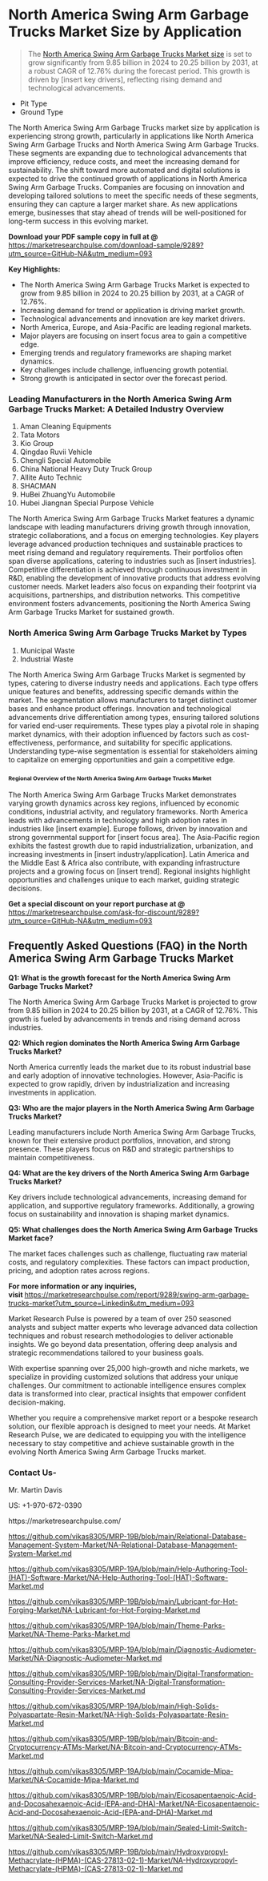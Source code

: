 
<h1>North America Swing Arm Garbage Trucks Market&nbsp;Size by Application</h1><blockquote><p>The <a href="https://marketresearchpulse.com/download-sample/9289?utm_source=GitHub-NA&amp;utm_medium=093">North America Swing Arm Garbage Trucks Market size</a> is set to grow significantly from 9.85 billion in 2024 to 20.25 billion by 2031, at a robust CAGR of 12.76% during the forecast period. This growth is driven by [insert key drivers], reflecting rising demand and technological advancements.</p></blockquote><ul><li>Pit Type<li> Ground Type</li></ul><p>The North America Swing Arm Garbage Trucks market size by application is experiencing strong growth, particularly in applications like North America Swing Arm Garbage Trucks and North America Swing Arm Garbage Trucks. These segments are expanding due to technological advancements that improve efficiency, reduce costs, and meet the increasing demand for sustainability. The shift toward more automated and digital solutions is expected to drive the continued growth of applications in North America Swing Arm Garbage Trucks. Companies are focusing on innovation and developing tailored solutions to meet the specific needs of these segments, ensuring they can capture a larger market share. As new applications emerge, businesses that stay ahead of trends will be well-positioned for long-term success in this evolving market.</p><p><strong>Download your PDF sample copy in full at @ </strong><a href="https://marketresearchpulse.com/download-sample/9289?utm_source=GitHub-NA&amp;utm_medium=093">https://marketresearchpulse.com/download-sample/9289?utm_source=GitHub-NA&amp;utm_medium=093</a></p><p><strong>Key Highlights: </strong></p><ul><li>The North America Swing Arm Garbage Trucks Market is expected to grow from 9.85 billion in 2024 to 20.25 billion by 2031, at a CAGR of 12.76%.</li><li>Increasing demand for trend or application is driving market growth.</li><li>Technological advancements and innovation are key market drivers.</li><li>North America, Europe, and Asia-Pacific are leading regional markets.</li><li>Major players are focusing on insert focus area to gain a competitive edge.</li><li>Emerging trends and regulatory frameworks are shaping market dynamics.</li><li>Key challenges include challenge, influencing growth potential.</li><li>Strong growth is anticipated in sector over the forecast period.</li></ul><h3>Leading Manufacturers in the North America Swing Arm Garbage Trucks Market: A Detailed Industry Overview</h3><ol><li>Aman Cleaning Equipments</li><li>Tata Motors</li><li>Kio Group</li><li>Qingdao Ruvii Vehicle</li><li>Chengli Special Automobile</li><li>China National Heavy Duty Truck Group</li><li>Allite Auto Technic</li><li>SHACMAN</li><li>HuBei ZhuangYu Automobile</li><li>Hubei Jiangnan Special Purpose Vehicle</li></ol><div class="flex max-w-full flex-col flex-grow"><div class="min-h-8 text-message flex w-full flex-col items-end gap-2 whitespace-normal break-words [.text-message+&amp;]:mt-5" dir="auto" data-message-author-role="assistant" data-message-id="fd8432e4-4910-450d-b182-61b7bfb0a01f" data-message-model-slug="gpt-4o"><div class="flex w-full flex-col gap-1 empty:hidden first:pt-[3px]"><div class="markdown prose w-full break-words dark:prose-invert light"><p>The North America Swing Arm Garbage Trucks Market features a dynamic landscape with leading manufacturers driving growth through innovation, strategic collaborations, and a focus on emerging technologies. Key players leverage advanced production techniques and sustainable practices to meet rising demand and regulatory requirements. Their portfolios often span diverse applications, catering to industries such as [insert industries]. Competitive differentiation is achieved through continuous investment in R&amp;D, enabling the development of innovative products that address evolving customer needs. Market leaders also focus on expanding their footprint via acquisitions, partnerships, and distribution networks. This competitive environment fosters advancements, positioning the North America Swing Arm Garbage Trucks Market for sustained growth.</p></div></div></div></div><h3>North America Swing Arm Garbage Trucks Market by Types</h3><ol><li>Municipal Waste<li> Industrial Waste</li></ol><div class="flex max-w-full flex-col flex-grow"><div class="min-h-8 text-message flex w-full flex-col items-end gap-2 whitespace-normal break-words [.text-message+&amp;]:mt-5" dir="auto" data-message-author-role="assistant" data-message-id="084470be-0bb7-4664-bddf-5156b4f41249" data-message-model-slug="gpt-4o-mini"><div class="flex w-full flex-col gap-1 empty:hidden first:pt-[3px]"><div class="markdown prose w-full break-words dark:prose-invert light"><p>The North America Swing Arm Garbage Trucks Market is segmented by types, catering to diverse industry needs and applications. Each type offers unique features and benefits, addressing specific demands within the market. The segmentation allows manufacturers to target distinct customer bases and enhance product offerings. Innovation and technological advancements drive differentiation among types, ensuring tailored solutions for varied end-user requirements. These types play a pivotal role in shaping market dynamics, with their adoption influenced by factors such as cost-effectiveness, performance, and suitability for specific applications. Understanding type-wise segmentation is essential for stakeholders aiming to capitalize on emerging opportunities and gain a competitive edge.</p></div></div></div></div><h3><span style="font-size: 11px;">Regional Overview of the North America Swing Arm Garbage Trucks Market</span></h3><div class="flex max-w-full flex-col flex-grow"><div class="min-h-8 text-message flex w-full flex-col items-end gap-2 whitespace-normal break-words [.text-message+&amp;]:mt-5" dir="auto" data-message-author-role="assistant" data-message-id="e9038762-ce64-4e30-91c9-9bd413514231" data-message-model-slug="gpt-4o-mini"><div class="flex w-full flex-col gap-1 empty:hidden first:pt-[3px]"><div class="markdown prose w-full break-words dark:prose-invert light"><p>The North America Swing Arm Garbage Trucks Market demonstrates varying growth dynamics across key regions, influenced by economic conditions, industrial activity, and regulatory frameworks. North America leads with advancements in technology and high adoption rates in industries like [insert example]. Europe follows, driven by innovation and strong governmental support for [insert focus area]. The Asia-Pacific region exhibits the fastest growth due to rapid industrialization, urbanization, and increasing investments in [insert industry/application]. Latin America and the Middle East &amp; Africa also contribute, with expanding infrastructure projects and a growing focus on [insert trend]. Regional insights highlight opportunities and challenges unique to each market, guiding strategic decisions.</p></div></div></div></div><p><strong>Get a special discount on your report purchase at @ </strong><a href="https://marketresearchpulse.com/ask-for-discount/9289?utm_source=GitHub-NA&amp;utm_medium=093">https://marketresearchpulse.com/ask-for-discount/9289?utm_source=GitHub-NA&amp;utm_medium=093</a></p><h2>Frequently Asked Questions (FAQ) in the North America Swing Arm Garbage Trucks Market</h2><p><strong>Q1: What is the growth forecast for the North America Swing Arm Garbage Trucks Market?</strong></p><p>The North America Swing Arm Garbage Trucks Market is projected to grow from 9.85 billion in 2024 to 20.25 billion by 2031, at a CAGR of 12.76%. This growth is fueled by advancements in trends and rising demand across industries.</p><p><strong>Q2: Which region dominates the North America Swing Arm Garbage Trucks Market?</strong></p><p>North America currently leads the market due to its robust industrial base and early adoption of innovative technologies. However, Asia-Pacific is expected to grow rapidly, driven by industrialization and increasing investments in application.</p><p><strong>Q3: Who are the major players in the North America Swing Arm Garbage Trucks Market?</strong></p><p>Leading manufacturers include North America Swing Arm Garbage Trucks, known for their extensive product portfolios, innovation, and strong presence. These players focus on R&amp;D and strategic partnerships to maintain competitiveness.</p><p><strong>Q4: What are the key drivers of the North America Swing Arm Garbage Trucks Market?</strong></p><p>Key drivers include technological advancements, increasing demand for application, and supportive regulatory frameworks. Additionally, a growing focus on sustainability and innovation is shaping market dynamics.</p><p><strong>Q5: What challenges does the North America Swing Arm Garbage Trucks Market face?</strong></p><p>The market faces challenges such as challenge, fluctuating raw material costs, and regulatory complexities. These factors can impact production, pricing, and adoption rates across regions.</p><p><strong>For more information or any inquiries, visit&nbsp;</strong><a href="https://marketresearchpulse.com/report/9289/swing-arm-garbage-trucks-market?utm_source=Linkedin&utm_medium=093">https://marketresearchpulse.com/report/9289/swing-arm-garbage-trucks-market?utm_source=Linkedin&utm_medium=093</a></p><p>Market Research Pulse is powered by a team of over 250 seasoned analysts and subject matter experts who leverage advanced data collection techniques and robust research methodologies to deliver actionable insights. We go beyond data presentation, offering deep analysis and strategic recommendations tailored to your business goals.</p><p>With expertise spanning over 25,000 high-growth and niche markets, we specialize in providing customized solutions that address your unique challenges. Our commitment to actionable intelligence ensures complex data is transformed into clear, practical insights that empower confident decision-making.</p><p>Whether you require a comprehensive market report or a bespoke research solution, our flexible approach is designed to meet your needs. At Market Research Pulse, we are dedicated to equipping you with the intelligence necessary to stay competitive and achieve sustainable growth in the evolving North America Swing Arm Garbage Trucks market.</p><h3><strong>Contact Us-</strong></h3><p>Mr. Martin Davis</p><p>US: +1-970-672-0390</p><p>https://marketresearchpulse.com/</p><p><a href="https://github.com/vikas8305/MRP-19B/blob/main/Relational-Database-Management-System-Market/NA-Relational-Database-Management-System-Market.md">https://github.com/vikas8305/MRP-19B/blob/main/Relational-Database-Management-System-Market/NA-Relational-Database-Management-System-Market.md</a></p><p><a href="https://github.com/vikas8305/MRP-19A/blob/main/Help-Authoring-Tool-(HAT)-Software-Market/NA-Help-Authoring-Tool-(HAT)-Software-Market.md">https://github.com/vikas8305/MRP-19A/blob/main/Help-Authoring-Tool-(HAT)-Software-Market/NA-Help-Authoring-Tool-(HAT)-Software-Market.md</a></p><p><a href="https://github.com/vikas8305/MRP-19B/blob/main/Lubricant-for-Hot-Forging-Market/NA-Lubricant-for-Hot-Forging-Market.md">https://github.com/vikas8305/MRP-19B/blob/main/Lubricant-for-Hot-Forging-Market/NA-Lubricant-for-Hot-Forging-Market.md</a></p><p><a href="https://github.com/vikas8305/MRP-19A/blob/main/Theme-Parks-Market/NA-Theme-Parks-Market.md">https://github.com/vikas8305/MRP-19A/blob/main/Theme-Parks-Market/NA-Theme-Parks-Market.md</a></p><p><a href="https://github.com/vikas8305/MRP-19A/blob/main/Diagnostic-Audiometer-Market/NA-Diagnostic-Audiometer-Market.md">https://github.com/vikas8305/MRP-19A/blob/main/Diagnostic-Audiometer-Market/NA-Diagnostic-Audiometer-Market.md</a></p><p><a href="https://github.com/vikas8305/MRP-19B/blob/main/Digital-Transformation-Consulting-Provider-Services-Market/NA-Digital-Transformation-Consulting-Provider-Services-Market.md">https://github.com/vikas8305/MRP-19B/blob/main/Digital-Transformation-Consulting-Provider-Services-Market/NA-Digital-Transformation-Consulting-Provider-Services-Market.md</a></p><p><a href="https://github.com/vikas8305/MRP-19A/blob/main/High-Solids-Polyaspartate-Resin-Market/NA-High-Solids-Polyaspartate-Resin-Market.md">https://github.com/vikas8305/MRP-19A/blob/main/High-Solids-Polyaspartate-Resin-Market/NA-High-Solids-Polyaspartate-Resin-Market.md</a></p><p><a href="https://github.com/vikas8305/MRP-19B/blob/main/Bitcoin-and-Cryptocurrency-ATMs-Market/NA-Bitcoin-and-Cryptocurrency-ATMs-Market.md">https://github.com/vikas8305/MRP-19B/blob/main/Bitcoin-and-Cryptocurrency-ATMs-Market/NA-Bitcoin-and-Cryptocurrency-ATMs-Market.md</a></p><p><a href="https://github.com/vikas8305/MRP-19A/blob/main/Cocamide-Mipa-Market/NA-Cocamide-Mipa-Market.md">https://github.com/vikas8305/MRP-19A/blob/main/Cocamide-Mipa-Market/NA-Cocamide-Mipa-Market.md</a></p><p><a href="https://github.com/vikas8305/MRP-19B/blob/main/Eicosapentaenoic-Acid-and-Docosahexaenoic-Acid-(EPA-and-DHA)-Market/NA-Eicosapentaenoic-Acid-and-Docosahexaenoic-Acid-(EPA-and-DHA)-Market.md">https://github.com/vikas8305/MRP-19B/blob/main/Eicosapentaenoic-Acid-and-Docosahexaenoic-Acid-(EPA-and-DHA)-Market/NA-Eicosapentaenoic-Acid-and-Docosahexaenoic-Acid-(EPA-and-DHA)-Market.md</a></p><p><a href="https://github.com/vikas8305/MRP-19A/blob/main/Sealed-Limit-Switch-Market/NA-Sealed-Limit-Switch-Market.md">https://github.com/vikas8305/MRP-19A/blob/main/Sealed-Limit-Switch-Market/NA-Sealed-Limit-Switch-Market.md</a></p><p><a href="https://github.com/vikas8305/MRP-19B/blob/main/Hydroxypropyl-Methacrylate-(HPMA)-(CAS-27813-02-1)-Market/NA-Hydroxypropyl-Methacrylate-(HPMA)-(CAS-27813-02-1)-Market.md">https://github.com/vikas8305/MRP-19B/blob/main/Hydroxypropyl-Methacrylate-(HPMA)-(CAS-27813-02-1)-Market/NA-Hydroxypropyl-Methacrylate-(HPMA)-(CAS-27813-02-1)-Market.md</a></p>
